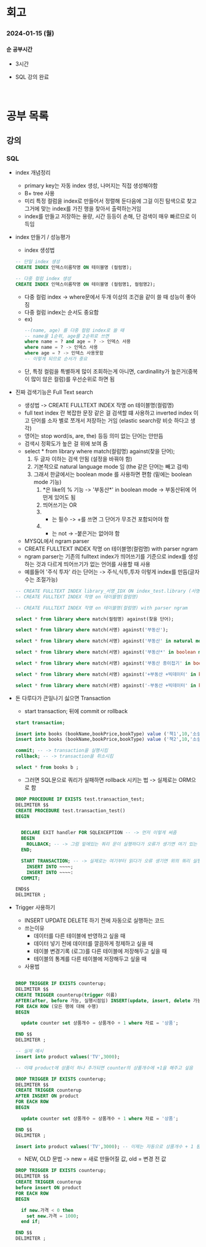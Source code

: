 # 회고

### 2024-01-15 (월)

#### 순 공부시간

- 3시간

- SQL 강의 완료

<br>

# 공부 목록

## 강의

### SQL

- index 개념정리
  - primary key는 자동 index 생성, 나머지는 직접 생성해야함
  - B+ tree 사용
  - 미리 특정 컬럼을 index로 만들어서 정렬해 둔다음에 그걸 이진 탐색으로 찾고 그거에 맞는 index를 가진 행을 찾아서 출력하는거임
  - index를 만들고 저장하는 용량, 시간 등등이 손해, 단 검색이 매우 빠르므로 이득임
- index 만들기 / 성능평가

  - index 생성법

  ```SQL
  -- 단일 index 생성
  CREATE INDEX 인덱스이름작명 ON 테이블명 (컬럼명);

  -- 다중 컬럼 index 생성
  CREATE INDEX 인덱스이름작명 ON 테이블명 (컬럼명1, 컬럼명2);
  ```

  - 다중 컬럼 index -> where문에서 두개 이상의 조건을 같이 쓸 때 성능이 좋아짐
  - 다중 컬럼 index는 순서도 중요함
  - ex)
    ```SQL
    --(name, age) 를 다중 컬럼 index로 쓸 때
    -- name을 1순위, age를 2순위로 쓰면
    where name = ? and age = ? -> 인덱스 사용
    where name = ? -> 인덱스 사용
    where age = ? -> 인덱스 사용못함
    -- 이렇게 되므로 순서가 중요
    ```
  - 단, 특정 컬럼을 특별하게 많이 조회하는게 아니면, cardinallity가 높은거(중복이 많이 않은 컬럼)를 우선순위로 하면 됨

- 진짜 검색기능은 Full Text search

  - 생성법 -> CREATE FULLTEXT INDEX 작명 on 테이블명(컬럼명)
  - full text index 란 복잡한 문장 같은 걸 검색할 떄 사용하고 inverted index 이고 단어를 소자 별로 쪼개서 저장하는 거임 (elastic search랑 비슷 하다고 생각)
  - 영어는 stop word(is, are, the) 등등 의미 없는 단어는 안만듬
  - 검색시 정확도가 높은 걸 위에 보여 줌
  - select \* from library where match(컬럼명) against(찾을 단어);
    1. 두 글자 이하는 검색 안됨 (설정을 바꿔야 함)
    2. 기본적으로 natural language mode 임 (the 같은 단어는 빼고 검색)
    3. 그래서 한글에서는 boolean mode 를 사용하면 편함 (밑에는 boolean mode 기능)
       1. \*은 like의 % 기능 -> '부동산\*' in boolean mode -> 부동산뒤에 어떤게 있어도 됨
       2. 띄어쓰기는 OR
       3. - 는 필수 -> +를 쓰면 그 단어가 무조건 포함되어야 함
       4. - 는 not -> -붙은거는 없어야 함
  - MYSQL에서 ngram parser
  - CREATE FULLTEXT INDEX 작명 on 테이블명(컬럼명) with parser ngram
  - ngram parser는 기존의 fulltext index가 띄어쓰기를 기준으로 index를 생성하는 것과 다르게 띄어쓰기가 없는 언어를 사용할 때 사용
  - 예를들어 '주식 투자' 라는 단어는 -> 주식,식투,투자 이렇게 index를 만듬(글자수는 조절가능)

  ```SQL
  -- CREATE FULLTEXT INDEX library_서명_IDX ON index_test.library (서명); 생성법
  -- CREATE FULLTEXT INDEX 작명 on 테이블명(컬럼명)

  -- CREATE FULLTEXT INDEX 작명 on 테이블명(컬럼명) with parser ngram

  select * from library where match(컬럼명) against(찾을 단어);

  select * from library where match(서명) against('부동산');

  select * from library where match(서명) against('부동산' in natural mode);

  select * from library where match(서명) against('부동산*' in boolean mode); -- 부동산 뒤에 딴거 있어도 검색

  select * from library where match(서명) against('부동산 종이접기' in boolean mode); -- 부동산 or 종이접기

  select * from library where match(서명) against('+부동산 +빅데이터' in boolean mode); -- +를 쓰면 그 단어가 무조건 포함되어야 함

  select * from library where match(서명) against('-부동산 +빅데이터' in boolean mode); -- -를 쓰면 그 단어가 무조건 포함되지 않아야 함

  ```

- 돈 다루다가 큰일나기 싫으면 Transaction

  - start transaction; 뒤에 commit or rollback

  ```SQL
  start transaction;

  insert into books (bookName,bookPrice,bookType) value ('책1',10,'소설');
  insert into books (bookName,bookPrice,bookType) value ('책2',10,'소설');

  commit; -- -> transaction을 실행시킴
  rollback; -- -> transaction을 취소시킴

  select * from books b ;
  ```

  - 그러면 SQL문으로 쿼리가 실패하면 rollback 시키는 법 -> 실제로는 ORM으로 함

  ```SQL
  DROP PROCEDURE IF EXISTS test.transaction_test;
  DELIMITER $$
  CREATE PROCEDURE test.transaction_test()
  BEGIN


    DECLARE EXIT handler FOR SQLEXCEPTION -- -> 먼저 이렇게 써줌
    BEGIN
      ROLLBACK; -- -> 그럼 밑에있는 쿼리 문이 실행하다가 오류가 생기면 여기 있는 쿼리문을 실행시킴
    END;

    START TRANSACTION; -- -> 실제로는 여기부터 읽다가 오류 생기면 위의 쿼리 실행
      INSERT INTO ~~~~;
      INSERT INTO ~~~~:
    COMMIT;

  END$$
  DELIMITER ;
  ```

- Trigger 사용하기

  - INSERT UPDATE DELETE 하기 전에 자동으로 실행하는 코드
  - 쓰는이유
    - 데이터를 다른 테이블에 반영하고 싶을 때
    - 데이터 넣기 전에 데이터를 깔끔하게 정제하고 싶을 때
    - 테이블 변경기록 (로그)를 다른 테이블에 저장해두고 싶을 때
    - 테이블의 통계를 다른 테이블에 저장해두고 싶을 때
  - 사용법

  ```SQL

  DROP TRIGGER IF EXISTS counterup;
  DELIMITER $$
  CREATE TRIGGER counterup(trigger 이름)
  AFTER(after, before 가능, 실행시점임) INSERT(update, insert, delete 가능) ON product(어떤 테이블에서 쿼리가 날라오는지)
  FOR EACH ROW (모든 행에 대해 수행)
  BEGIN

    update counter set 상품개수 = 상품개수 + 1 where 자료 = '상품';

  END $$
  DELIMITER ;

  -- 실제 예시
  insert into product values('TV',3000);

  -- 이떄 product에 상품이 하나 추가되면 counter의 상품개수에 +1을 해주고 싶음

  DROP TRIGGER IF EXISTS counterup;
  DELIMITER $$
  CREATE TRIGGER counterup
  AFTER INSERT ON product
  FOR EACH ROW
  BEGIN

    update counter set 상품개수 = 상품개수 + 1 where 자료 = '상품';

  END $$
  DELIMITER ;

  insert into product values('TV',3000); -- 이제는 자동으로 상품개수 + 1 됨
  ```

  - NEW, OLD 문법 -> new = 새로 만들어질 값, old = 변경 전 값

  ```SQL
  DROP TRIGGER IF EXISTS counterup;
  DELIMITER $$
  CREATE TRIGGER counterup
  before insert ON product
  FOR EACH ROW
  BEGIN

    if new.가격 < 0 then
      set new.가격 = 1000;
    end if;

  END $$
  DELIMITER ;
  ```
